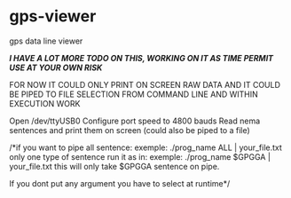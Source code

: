 # gps-viewer
gps data line viewer

***I HAVE A LOT MORE TODO ON THIS, WORKING ON IT AS TIME PERMIT***
***USE AT YOUR OWN RISK***

FOR  NOW IT COULD ONLY PRINT ON SCREEN RAW DATA AND IT COULD BE PIPED TO FILE
SELECTION FROM COMMAND LINE AND WITHIN EXECUTION WORK

Open /dev/ttyUSB0
Configure port speed to 4800 bauds
Read nema sentences and print them on screen (could also be piped to a file) 

/*if you want to pipe all sentence:
exemple: ./prog_name ALL | your_file.txt
only one type of sentence run it as in:
exemple: ./prog_name \$GPGGA | your_file.txt
this will only take $GPGGA sentence on pipe.

If you dont put any argument you have to select at runtime*/